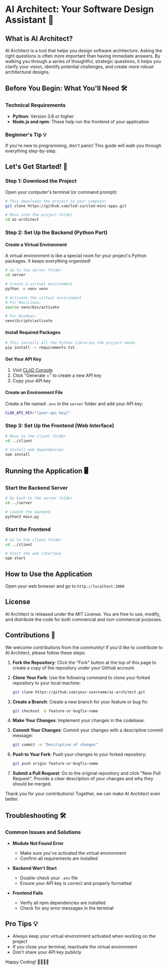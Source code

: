 # AI Architect: Your Software Design Assistant 🚀

## What is AI Architect?

AI Architect is a tool that helps you design software architecture. Asking the right questions is often more important than having immediate answers. By walking you through a series of thoughtful, strategic questions, it helps you clarify your vision, identify potential challenges, and create more robust architectural designs.

## Before You Begin: What You'll Need 🛠️

### Technical Requirements

- **Python**: Version 3.8 or higher
- **Node.js and npm**: These help run the frontend of your application

### Beginner's Tip 💡

If you're new to programming, don't panic! This guide will walk you through everything step-by-step.

## Let's Get Started! 🌟

### Step 1: Download the Project

Open your computer's terminal (or command prompt):

```bash
# This downloads the project to your computer
git clone https://github.com/lod-io/clod-mini-apps.git

# Move into the project folder
cd ai-architect
```

### Step 2: Set Up the Backend (Python Part)

#### Create a Virtual Environment

A virtual environment is like a special room for your project's Python packages. It keeps everything organized!

```bash
# Go to the server folder
cd server

# Create a virtual environment
python -m venv venv

# Activate the virtual environment
# For Mac/Linux:
source venv/bin/activate

# For Windows:
venv\Scripts\activate
```

#### Install Required Packages

```bash
# This installs all the Python libraries the project needs
pip install -r requirements.txt
```

#### Get Your API Key

1. Visit [CLōD Console](https://dashboard.clod.io/api-key)
2. Click "Generate +" to create a new API key
3. Copy your API key

#### Create an Environment File

Create a file named `.env` in the `server` folder and add your API key:

```bash
CLOD_API_KEY="[your-api-key]"
```

### Step 3: Set Up the Frontend (Web Interface)

```bash
# Move to the client folder
cd ../client

# Install web dependencies
npm install
```

## Running the Application 🖥️

### Start the Backend Server

```bash
# Go back to the server folder
cd ../server

# Launch the backend
python3 main.py
```

### Start the Frontend

```bash
# Go to the client folder
cd ../client

# Start the web interface
npm start
```

## How to Use the Application

Open your web browser and go to `http://localhost:3000`

## License

AI Architect is released under the MIT License. You are free to use, modify, and distribute the code for both commercial and non-commercial purposes.

## Contributions 🤝

We welcome contributions from the community! If you'd like to contribute to AI Architect, please follow these steps:

1. **Fork the Repository**: Click the "Fork" button at the top of this page to create a copy of the repository under your GitHub account.

2. **Clone Your Fork**: Use the following command to clone your forked repository to your local machine:

   ```bash
   git clone https://github.com/your-username/ai-architect.git
   ```

3. **Create a Branch**: Create a new branch for your feature or bug fix:

   ```bash
   git checkout -b feature-or-bugfix-name
   ```

4. **Make Your Changes**: Implement your changes in the codebase.

5. **Commit Your Changes**: Commit your changes with a descriptive commit message:

   ```bash
   git commit -m "Description of changes"
   ```

6. **Push to Your Fork**: Push your changes to your forked repository:

   ```bash
   git push origin feature-or-bugfix-name
   ```

7. **Submit a Pull Request**: Go to the original repository and click "New Pull Request". Provide a clear description of your changes and why they should be merged.

Thank you for your contributions! Together, we can make AI Architect even better.

## Troubleshooting 🛠️

### Common Issues and Solutions

- **Module Not Found Error**

  - Make sure you've activated the virtual environment
  - Confirm all requirements are installed

- **Backend Won't Start**

  - Double-check your `.env` file
  - Ensure your API key is correct and properly formatted

- **Frontend Fails**
  - Verify all npm dependencies are installed
  - Check for any error messages in the terminal

## Pro Tips 💡

- Always keep your virtual environment activated when working on the project
- If you close your terminal, reactivate the virtual environment
- Don't share your API key publicly

Happy Coding! 👩‍💻👨‍💻

